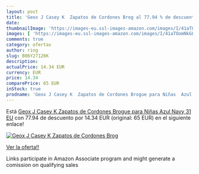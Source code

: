 ```yaml
---
layout: post
title: 'Geox J Casey K  Zapatos de Cordones Brog al 77.94 % de descuento'
date: 
thumbnailImage: 'https://images-eu.ssl-images-amazon.com/images/I/41aTOomNkGL._SL200_.jpg'
images: [ 'https://images-eu.ssl-images-amazon.com/images/I/41aTOomNkGL._SL200_.jpg' ]
comments: true
category: ofertas
author: ring
slug: B06Y27126K
description:
actualPrice: 14.34 EUR
currency: EUR
price: 14.34
comparePrice: 65 EUR
inStock: true
prodname: 'Geox J Casey K  Zapatos de Cordones Brogue para Niñas  Azul  Navy   31 EU'
---
```


Está [Geox J Casey K  Zapatos de Cordones Brogue para Niñas  Azul  Navy   31 EU](https://www.amazon.es/dp/B06Y27126K/?tag=tolees-21) con 77.94 de descuento por 14.34 EUR (original: 65 EUR) en el siguiente enlace!

[![Geox J Casey K  Zapatos de Cordones Brog](https://images-eu.ssl-images-amazon.com/images/I/41aTOomNkGL._SL200_.jpg)](https://www.amazon.es/dp/B06Y27126K/?tag=tolees-21)

[Ver la oferta!!](https://www.amazon.es/dp/B06Y27126K/?tag=tolees-21)

Links participate in Amazon Associate program and might generate a comission on qualifying sales


